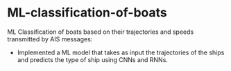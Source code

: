 # ML-classification-of-boats
ML Classification of boats based on their trajectories and speeds transmitted by AIS messages:
- Implemented a ML model that takes as input the trajectories of the ships and predicts the type of ship using CNNs and RNNs.
